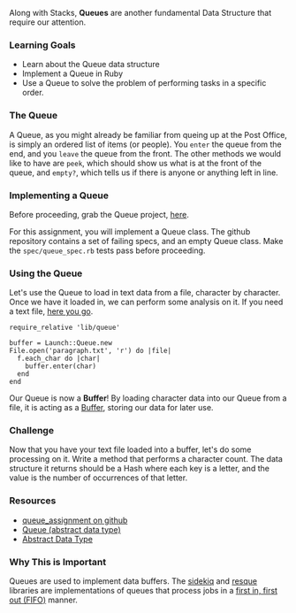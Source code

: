 Along with Stacks, **Queues** are another fundamental Data Structure that require our attention.

### Learning Goals

* Learn about the Queue data structure
* Implement a Queue in Ruby
* Use a Queue to solve the problem of performing tasks in a specific order.

### The Queue

A Queue, as you might already be familiar from queing up at the Post Office, is simply an ordered list of items (or people). You `enter` the queue from the end, and you `leave` the queue from the front. The other methods we would like to have are `peek`, which should show us what is at the front of the queue, and `empty?`, which tells us if there is anyone or anything left in line.

### Implementing a Queue

Before proceeding, grab the Queue project, [here](https://github.com/LaunchAcademy/queue_assignment).

For this assignment, you will implement a Queue class. The github repository contains a set of failing specs, and an empty Queue class. Make the `spec/queue_spec.rb` tests pass before proceeding.

### Using the Queue

Let's use the Queue to load in text data from a file, character by character. Once we have it loaded in, we can perform some analysis on it. If you need a text file, [here you go](http://textfiles.com/100/).

```
require_relative 'lib/queue'

buffer = Launch::Queue.new
File.open('paragraph.txt', 'r') do |file|
  f.each_char do |char|
    buffer.enter(char)
  end
end
```

Our Queue is now a **Buffer**! By loading character data into our Queue from a file, it is acting as a [Buffer](http://en.wikipedia.org/wiki/Data_buffer), storing our data for later use.

### Challenge

Now that you have your text file loaded into a buffer, let's do some processing on it. Write a method that performs a character count. The data structure it returns should be a Hash where each key is a letter, and the value is the number of occurrences of that letter.

### Resources

* [queue_assignment on github](https://github.com/LaunchAcademy/queue_assignment)
* [Queue (abstract data type)](http://en.wikipedia.org/wiki/Queue_(abstract_data_type))
* [Abstract Data Type](http://en.wikipedia.org/wiki/Abstract_data_type)

### Why This is Important

Queues are used to implement data buffers. The [sidekiq](https://github.com/mperham/sidekiq) and [resque](https://github.com/resque/resque) libraries are implementations of queues that process jobs in a [first in, first out (FIFO)](http://en.wikipedia.org/wiki/FIFO) manner.
